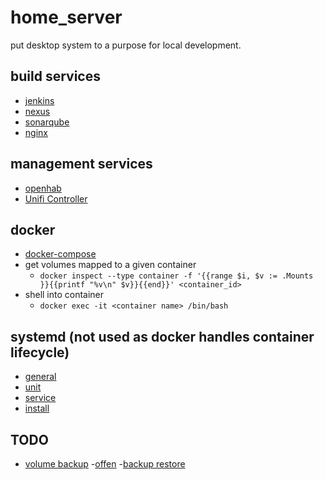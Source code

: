 # home_server
put desktop system to a purpose for local development.

## build services
- [jenkins](https://www.jenkins.io/)
- [nexus](https://www.sonatype.com/products/nexus-repository)
- [sonarqube](https://www.sonarqube.org/)
- [nginx](https://nginx.org/en/)

## management services
- [openhab](https://www.openhab.org/)
- [Unifi Controller](https://community.ui.com/releases/UniFi-Network-Application-7-2-95/7adebab5-8c41-4989-835d-ab60dba55255)

## docker 
- [docker-compose](https://docs.docker.com/compose/compose-file/#compose-file-structure-and-examples)
- get volumes mapped to a given container
    - ```docker inspect --type container -f '{{range $i, $v := .Mounts }}{{printf "%v\n" $v}}{{end}}' <container_id>```
- shell into container
    - ```docker exec -it <container name> /bin/bash```

## systemd (not used as docker handles container lifecycle)
- [general](https://www.freedesktop.org/software/systemd/man/systemd.unit.html)
- [unit](https://manpages.ubuntu.com/manpages/xenial/en/man5/systemd.unit.5.html)
- [service](https://manpages.ubuntu.com/manpages/xenial/en/man5/systemd.service.5.html)
- [install](https://access.redhat.com/documentation/en-us/red_hat_enterprise_linux/8/html/configuring_basic_system_settings/assembly_working-with-systemd-unit-files_configuring-basic-system-settings)

## TODO
- [volume backup](https://www.geeksforgeeks.org/how-to-backup-docker-volumes/)
    -[offen](https://github.com/offen/docker-volume-backup)
    -[backup restore](https://offen.github.io/docker-volume-backup/how-tos/restore-volumes-from-backup.html)

    
